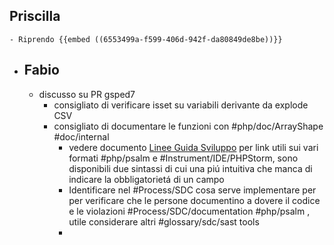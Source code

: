 ## Priscilla
	- Riprendo {{embed ((6553499a-f599-406d-942f-da80849de8be))}}
- ## Fabio
	- discusso su PR gsped7
		- consigliato di verificare isset su variabili derivante da explode CSV
		- consigliato di documentare le funzioni con #php/doc/ArrayShape #doc/internal
			- vedere documento [Linee Guida Sviluppo](t.ly/QNBSk) per link utili sui vari formati #php/psalm e #Instrument/IDE/PHPStorm, sono disponibili due sintassi di cui una piú intuitiva che manca di indicare la obbligatorietá di un campo
			- Identificare nel #Process/SDC cosa serve implementare per per verificare che le persone documentino a dovere il codice e le violazioni #Process/SDC/documentation #php/psalm , utile considerare altri #glossary/sdc/sast tools
			-